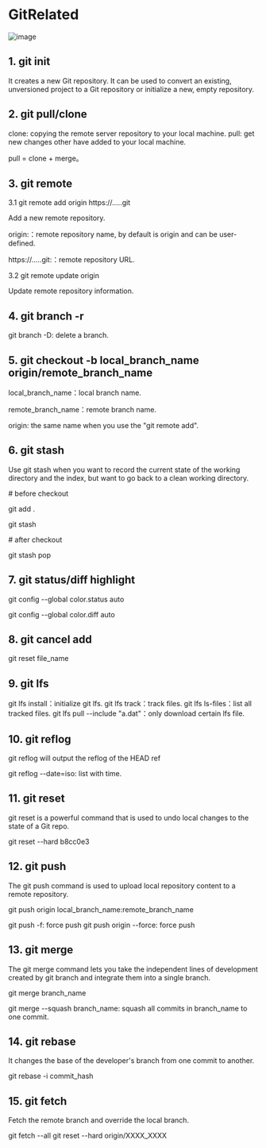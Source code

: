 # GitRelated

![image](https://user-images.githubusercontent.com/61017530/204445074-7bc97a94-9dd9-418d-b405-05e53070f2db.png)


## 1. git init

It creates a new Git repository. It can be used to convert an existing, unversioned project to a Git repository or initialize a new, empty repository. 


## 2. git pull/clone

clone: copying the remote server repository to your local machine. 
pull: get new changes other have added to your local machine.

pull = clone + merge。


## 3. git remote 

3.1 git remote add origin https://.....git

Add a new remote repository.

origin:：remote repository name, by default is origin and can be user-defined.

https://.....git:：remote repository URL.

3.2 git remote update origin

Update remote repository information.


## 4. git branch -r

git branch -D: delete a branch.


## 5. git checkout -b local_branch_name origin/remote_branch_name

local_branch_name：local branch name.

remote_branch_name：remote branch name.

origin: the same name when you use the "git remote add".


## 6. git stash

Use git stash when you want to record the current state of the working directory and the index, but want to go back to a clean working directory.

\# before checkout

git add .

git stash

\# after checkout

git stash pop



## 7. git status/diff highlight

git config --global color.status auto

git config --global color.diff auto 


## 8. git cancel add

git reset file_name


## 9. git lfs

git lfs install：initialize git lfs.
git lfs track：track files.
git lfs ls-files：list all tracked files.
git lfs pull --include "a.dat"：only download certain lfs file.


## 10. git reflog

git reflog will output the reflog of the HEAD ref

git reflog --date=iso: list with time.


## 11. git reset 

git reset is a powerful command that is used to undo local changes to the state of a Git repo.

git reset --hard b8cc0e3


## 12. git push

The git push command is used to upload local repository content to a remote repository.

git push origin local_branch_name:remote_branch_name

git push -f: force push
git push origin --force: force push

## 13. git merge 

The git merge command lets you take the independent lines of development created by git branch and integrate them into a single branch.

git merge branch_name

git merge --squash branch_name: squash all commits in branch_name to one commit.


## 14. git rebase 

It changes the base of the developer's branch from one commit to another.

git rebase -i commit_hash


## 15. git fetch
Fetch the remote branch and override the local branch.

git fetch --all
git reset --hard origin/XXXX_XXXX
